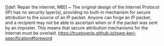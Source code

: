 [[def: Repair the internet, MB]]
~ The original design of the Internet Protocol (IP) has no security layer(s), providing no built-in mechanism for secure attribution to the source of an IP packet. Anyone can forge an IP packet, and a recipient may not be able to ascertain when or if the packet was sent by an imposter. This means that secure attribution mechanisms for the Internet must be overlaid.
https://trustoverip.github.io/tswg-keri-specification#foreword